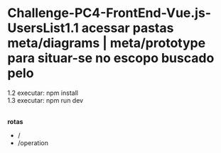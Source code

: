 # Challenge-PC4-FrontEnd-Vue.js-UsersList1.1 acessar pastas meta/diagrams | meta/prototype para situar-se no escopo buscado pelo</br>
1.2 executar: npm install</br>
1.3 executar: npm run dev</br></br>

**rotas**
- /
- /operation
